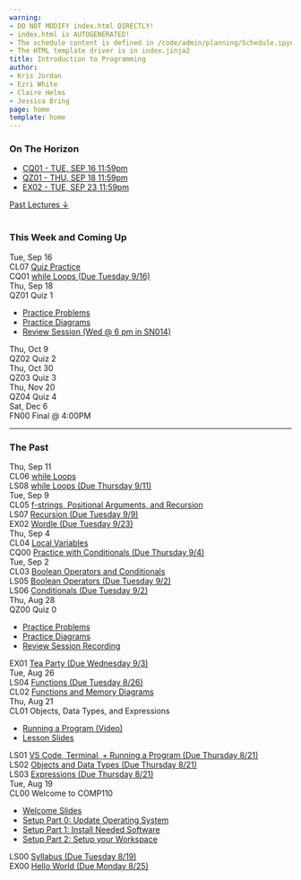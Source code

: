 ```yaml
---
warning:
- DO NOT MODIFY index.html DIRECTLY!
- index.html is AUTOGENERATED! 
- The schedule content is defined in /code/admin/planning/Schedule.ipynb
- The HTML template driver is in index.jinja2
title: Introduction to Programming
author:
- Kris Jordan
- Ezri White
- Claire Helms
- Jessica Bring
page: home
template: home
---
```


<div class="link-page pt-4">
<div class="row">

<!-- Horizon Box/Column -->
<div class="col-lg-4 col-md-12 col-md-1 order-lg-3 pt-5"> 
<div class="horizon-box mb-3">
<h3 class="header text-center pt-2">On The Horizon</h3><ul class="list-unstyled d-flexpx-sm-5 px-md-5 px-lg-0 flex-wrap justify-content-center justify-content-md-between justify-content-lg-center align-items-center"><li class="horizon-item"><a href="/cqs/while-loops.html">CQ01 - TUE, SEP 16 11:59pm</a></li><li class="horizon-item"><a href="/resources/practice/practice-problems.html">QZ01 - THU, SEP 18 11:59pm</a></li><li class="horizon-item"><a href="/exercises/wordle.html">EX02 - TUE, SEP 23 11:59pm</a></li></ul></div>
<div class="past-link">
<a href="#past">
<div class="past-btn">
<div class="text-center align-middle past-text">Past Lectures <span class="down-arrow">&darr;</span></div>
</div>
</a>
</div>
</div>

<!-- Agenda Box/Column -->
<div class="col-lg-8 col-md-12 order-sm-2 order-lg-1 itinerary-col itinerary">
<div>
<!-- Allows us to smooth scroll to This Week and Coming Up section -->
<div id="latest" class="pb-3"></div>
<br>
<!-- Current Week and Future -->
<h3 class="header">This Week and Coming Up</h3></div><div data-type="lecture" data-date="2025-09-16" class="row itinerary-row py-2">
<div class="date col-md-2">Tue, Sep 16</div>
<div class="plans col-md-9"><div class="plan Class">
<span class="kind">CL07 </span><span class="title"><a href="/">Quiz Practice</a></span></div><div class="plan Challenge Question">
<span class="kind">CQ01 </span><span class="title"><a href="/cqs/while-loops.html">while Loops (Due Tuesday 9/16)</a></span></div></div>
</div><div data-type="lecture" data-date="2025-09-18" class="row itinerary-row py-2">
<div class="date col-md-2">Thu, Sep 18</div>
<div class="plans col-md-9"><div class="plan Quiz">
<span class="kind">QZ01 </span><span class="title">Quiz 1</span>
<ul class="links"><li class="link"><a href="/resources/practice/practice-problems.html">Practice Problems</a></li>
<li class="link"><a href="/resources/practice/MemDiagrams.html">Practice Diagrams</a></li>
<li class="link"><a href="/">Review Session (Wed @ 6 pm in SN014)</a></li>
</ul></div></div>
</div><div data-type="lecture" data-date="2025-10-09" class="row itinerary-row py-2">
<div class="date col-md-2">Thu, Oct 9</div>
<div class="plans col-md-9"><div class="plan Quiz">
<span class="kind">QZ02 </span><span class="title">Quiz 2</span></div></div>
</div><div data-type="lecture" data-date="2025-10-30" class="row itinerary-row py-2">
<div class="date col-md-2">Thu, Oct 30</div>
<div class="plans col-md-9"><div class="plan Quiz">
<span class="kind">QZ03 </span><span class="title">Quiz 3</span></div></div>
</div><div data-type="lecture" data-date="2025-11-20" class="row itinerary-row py-2">
<div class="date col-md-2">Thu, Nov 20</div>
<div class="plans col-md-9"><div class="plan Quiz">
<span class="kind">QZ04 </span><span class="title">Quiz 4</span></div></div>
</div><div data-type="lecture" data-date="2025-12-06" class="row itinerary-row py-2">
<div class="date col-md-2">Sat, Dec 6</div>
<div class="plans col-md-9"><div class="plan Final">
<span class="kind">FN00 </span><span class="title">Final @ 4:00PM</span></div></div>
</div><!-- The Past section --><div id='past' class="pb-2"></div>
<hr>
<h3 class="header pt-3">The Past</h3><div data-type="lecture" data-date="2025-09-11" class="row itinerary-row py-2">
<div class="date col-md-2">Thu, Sep 11</div>
<div class="plans col-md-9"><div class="plan Class">
<span class="kind">CL06 </span><span class="title"><a href="/static/slides/CL06.pdf">while Loops</a></span></div><div class="plan Lesson">
<span class="kind">LS08 </span><span class="title"><a href="https://www.gradescope.com/">while Loops (Due Thursday 9/11)</a></span></div></div>
</div><div data-type="lecture" data-date="2025-09-09" class="row itinerary-row py-2">
<div class="date col-md-2">Tue, Sep 9</div>
<div class="plans col-md-9"><div class="plan Class">
<span class="kind">CL05 </span><span class="title"><a href="/static/slides/CL05.pdf">f-strings, Positional Arguments, and Recursion</a></span></div><div class="plan Lesson">
<span class="kind">LS07 </span><span class="title"><a href="https://www.gradescope.com/">Recursion (Due Tuesday 9/9)</a></span></div><div class="plan Exercise">
<span class="kind">EX02 </span><span class="title"><a href="/exercises/wordle.html">Wordle (Due Tuesday 9/23)</a></span></div></div>
</div><div data-type="lecture" data-date="2025-09-04" class="row itinerary-row py-2">
<div class="date col-md-2">Thu, Sep 4</div>
<div class="plans col-md-9"><div class="plan Class">
<span class="kind">CL04 </span><span class="title"><a href="/static/slides/CL04.pdf">Local Variables</a></span></div><div class="plan Challenge Question">
<span class="kind">CQ00 </span><span class="title"><a href="/cqs/conditionals.html">Practice with Conditionals (Due Thursday 9/4)</a></span></div></div>
</div><div data-type="lecture" data-date="2025-09-02" class="row itinerary-row py-2">
<div class="date col-md-2">Tue, Sep 2</div>
<div class="plans col-md-9"><div class="plan Class">
<span class="kind">CL03 </span><span class="title"><a href="/static/slides/CL03.pdf">Boolean Operators and Conditionals</a></span></div><div class="plan Lesson">
<span class="kind">LS05 </span><span class="title"><a href="https://www.gradescope.com/">Boolean Operators (Due Tuesday 9/2)</a></span></div><div class="plan Lesson">
<span class="kind">LS06 </span><span class="title"><a href="https://www.gradescope.com/">Conditionals (Due Tuesday 9/2)</a></span></div></div>
</div><div data-type="lecture" data-date="2025-08-28" class="row itinerary-row py-2">
<div class="date col-md-2">Thu, Aug 28</div>
<div class="plans col-md-9"><div class="plan Quiz">
<span class="kind">QZ00 </span><span class="title">Quiz 0</span>
<ul class="links"><li class="link"><a href="/resources/practice/practice-problems.html">Practice Problems</a></li>
<li class="link"><a href="/resources/practice/MemDiagrams.html">Practice Diagrams</a></li>
<li class="link"><a href="https://youtu.be/qM2gsvByNSA">Review Session Recording</a></li>
</ul></div><div class="plan Exercise">
<span class="kind">EX01 </span><span class="title"><a href="/exercises/tea-party.html">Tea Party (Due Wednesday 9/3)</a></span></div></div>
</div><div data-type="lecture" data-date="2025-08-26" class="row itinerary-row py-2">
<div class="date col-md-2">Tue, Aug 26</div>
<div class="plans col-md-9"><div class="plan Lesson">
<span class="kind">LS04 </span><span class="title"><a href="https://www.gradescope.com/">Functions (Due Tuesday 8/26)</a></span></div><div class="plan Class">
<span class="kind">CL02 </span><span class="title"><a href="/static/slides/CL02.pdf">Functions and Memory Diagrams</a></span></div></div>
</div><div data-type="lecture" data-date="2025-08-21" class="row itinerary-row py-2">
<div class="date col-md-2">Thu, Aug 21</div>
<div class="plans col-md-9"><div class="plan Class">
<span class="kind">CL01 </span><span class="title">Objects, Data Types, and Expressions</span>
<ul class="links"><li class="link"><a href="https://youtu.be/M1FeIzICA9A">Running a Program (Video)</a></li>
<li class="link"><a href="/static/slides/CL01.pdf">Lesson Slides</a></li>
</ul></div><div class="plan Lesson">
<span class="kind">LS01 </span><span class="title"><a href="https://www.gradescope.com/">VS Code, Terminal, + Running a Program (Due Thursday 8/21)</a></span></div><div class="plan Lesson">
<span class="kind">LS02 </span><span class="title"><a href="https://www.gradescope.com/">Objects and Data Types (Due Thursday 8/21)</a></span></div><div class="plan Lesson">
<span class="kind">LS03 </span><span class="title"><a href="https://www.gradescope.com/">Expressions (Due Thursday 8/21)</a></span></div></div>
</div><div data-type="lecture" data-date="2025-08-19" class="row itinerary-row py-2">
<div class="date col-md-2">Tue, Aug 19</div>
<div class="plans col-md-9"><div class="plan Class">
<span class="kind">CL00 </span><span class="title">Welcome to COMP110</span>
<ul class="links"><li class="link"><a href="/static/slides/CL00.pdf">Welcome Slides</a></li>
<li class="link"><a href="/resources/setup/os-update.html">Setup Part 0: Update Operating System</a></li>
<li class="link"><a href="/resources/setup/software.html">Setup Part 1: Install Needed Software</a></li>
<li class="link"><a href="/resources/setup/workspace.html">Setup Part 2: Setup your Workspace</a></li>
</ul></div><div class="plan Lesson">
<span class="kind">LS00 </span><span class="title"><a href="https://www.gradescope.com/">Syllabus (Due Tuesday 8/19)</a></span></div><div class="plan Exercise">
<span class="kind">EX00 </span><span class="title"><a href="/exercises/ex00_hello_world.html">Hello World (Due Monday 8/25)</a></span></div></div>
</div></div>
</div>